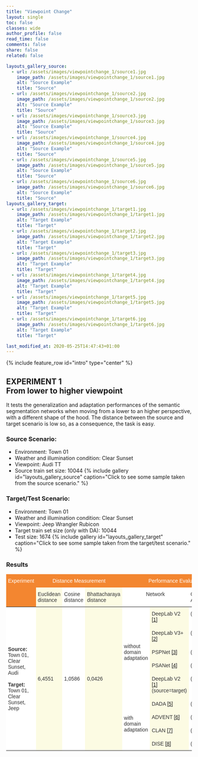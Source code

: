 ```yaml
---
title: "Viewpoint Change"
layout: single
toc: false
classes: wide
author_profile: false
read_time: false
comments: false
share: false
related: false

layouts_gallery_source:
  - url: /assets/images/viewpointchange_1/source1.jpg
    image_path: /assets/images/viewpointchange_1/source1.jpg
    alt: "Source Example"
    title: "Source"
  - url: /assets/images/viewpointchange_1/source2.jpg
    image_path: /assets/images/viewpointchange_1/source2.jpg
    alt: "Source Example"
    title: "Source"
  - url: /assets/images/viewpointchange_1/source3.jpg
    image_path: /assets/images/viewpointchange_1/source3.jpg
    alt: "Source Example"
    title: "Source"
  - url: /assets/images/viewpointchange_1/source4.jpg
    image_path: /assets/images/viewpointchange_1/source4.jpg
    alt: "Source Example"
    title: "Source"
  - url: /assets/images/viewpointchange_1/source5.jpg
    image_path: /assets/images/viewpointchange_1/source5.jpg
    alt: "Source Example"
    title: "Source"
  - url: /assets/images/viewpointchange_1/source6.jpg
    image_path: /assets/images/viewpointchange_1/source6.jpg
    alt: "Source Example"
    title: "Source"
layouts_gallery_target:
  - url: /assets/images/viewpointchange_1/target1.jpg
    image_path: /assets/images/viewpointchange_1/target1.jpg
    alt: "Target Example"
    title: "Target"
  - url: /assets/images/viewpointchange_1/target2.jpg
    image_path: /assets/images/viewpointchange_1/target2.jpg
    alt: "Target Example"
    title: "Target"
  - url: /assets/images/viewpointchange_1/target3.jpg
    image_path: /assets/images/viewpointchange_1/target3.jpg
    alt: "Target Example"
    title: "Target"
  - url: /assets/images/viewpointchange_1/target4.jpg
    image_path: /assets/images/viewpointchange_1/target4.jpg
    alt: "Target Example"
    title: "Target"
  - url: /assets/images/viewpointchange_1/target5.jpg
    image_path: /assets/images/viewpointchange_1/target5.jpg
    alt: "Target Example"
    title: "Target"
  - url: /assets/images/viewpointchange_1/target6.jpg
    image_path: /assets/images/viewpointchange_1/target6.jpg
    alt: "Target Example"
    title: "Target"

last_modified_at: 2020-05-25T14:47:43+01:00
---
```

{% include feature_row id="intro" type="center" %}

## EXPERIMENT 1<br>From lower to higher viewpoint
It tests the generalization and adaptation performances of the semantic segmentation networks when moving from a lower to an 
higher perspective, with a different shape of the hood. The distance between the source and target scenario is low so, as a consequence, the task is easy. 

### Source Scenario: 
- Environment: Town 01
- Weather and illumination condition: Clear Sunset
- Viewpoint: Audi TT
- Source train set size: 10044
{% include gallery id="layouts_gallery_source" caption="Click to see some sample taken from the source scenario." %}

### Target/Test Scenario:
- Environment: Town 01
- Weather and illumination condition: Clear Sunset
- Viewpoint: Jeep Wrangler Rubicon
- Target train set size (only with DA): 10044
- Test size: 1674
{% include gallery id="layouts_gallery_target" caption="Click to see some sample taken from the target/test scenario." %}

### Results
<style type="text/css">
.tg  {border:none;border-collapse:collapse;border-color:#aaa;border-spacing:0;}
.tg td{background-color:#fff;border-color:#aaa;border-style:solid;border-width:0px;color:#333;
  font-family:Arial, sans-serif;font-size:14px;overflow:hidden;padding:10px 5px;word-break:normal;}
.tg th{background-color:#f38630;border-color:#aaa;border-style:solid;border-width:0px;color:#fff;
  font-family:Arial, sans-serif;font-size:14px;font-weight:normal;overflow:hidden;padding:10px 5px;word-break:normal;}
.tg .tg-lboi{border-color:inherit;text-align:left;vertical-align:middle}
.tg .tg-7d57{background-color:#FCFBE3;border-color:inherit;text-align:left;vertical-align:top}
.tg .tg-c3ow{border-color:inherit;text-align:center;vertical-align:top}
.tg .tg-0pky{border-color:inherit;text-align:left;vertical-align:top}
.tg .tg-z9fv{background-color:#FCFBE3;border-color:inherit;text-align:left;vertical-align:middle}
.tg .tg-dg7a{background-color:#FCFBE3;text-align:left;vertical-align:top}
.tg .tg-0lax{text-align:left;vertical-align:top}
</style>
<table class="tg">
<thead>
  <tr>
    <th class="tg-c3ow" rowspan="2">Experiment </th>
    <th class="tg-c3ow" colspan="3">Distance Measurement</th>
    <th class="tg-c3ow" colspan="4">Performance Evaluation</th>
  </tr>
  <tr>
    <td class="tg-7d57">Euclidean<br>distance</td>
    <td class="tg-0pky">Cosine<br>distance</td>
    <td class="tg-7d57">Bhattacharaya<br>distance</td>
    <td class="tg-c3ow" colspan="2">Network</td>
    <td class="tg-0pky">Code Available</td>
    <td class="tg-7d57">mIoU (%)</td>
  </tr>
</thead>
<tbody>
  <tr>
    <td class="tg-lboi" rowspan="9"><span style="font-weight:bold">Source:</span><br>Town 01, Clear Sunset, Audi<br><br><span style="font-weight:bold">Target:</span><br>Town 01, Clear Sunset, Jeep</td>
    <td class="tg-z9fv" rowspan="9">6,4551</td>
    <td class="tg-lboi" rowspan="9">1,0586</td>
    <td class="tg-z9fv" rowspan="9">0,0426</td>
    <td class="tg-lboi" rowspan="5">without<br>domain<br>adaptation </td>
    <td class="tg-7d57">DeepLab V2 <a href="https://arxiv.org/pdf/1606.00915.pdf" target="_blank" rel="noopener noreferrer">[1]</a></td>
    <td class="tg-0pky">(soon)</td>
    <td class="tg-7d57">62,60</td>
  </tr>
  <tr>
    <td class="tg-7d57">DeepLab V3+ <a href="https://arxiv.org/pdf/1802.02611.pdf" target="_blank" rel="noopener noreferrer">[2]</a></td>
    <td class="tg-0pky">(soon)</td>
    <td class="tg-7d57">64,93</td>
  </tr>
  <tr>
    <td class="tg-7d57">PSPNet <a href="https://arxiv.org/abs/1612.01105" target="_blank" rel="noopener noreferrer">[3]</a></td>
    <td class="tg-0pky">(soon)</td>
    <td class="tg-7d57">67,32</td>
  </tr>
  <tr>
    <td class="tg-7d57">PSANet <a href="https://hszhao.github.io/papers/eccv18_psanet.pdf" target="_blank" rel="noopener noreferrer">[4]</a></td>
    <td class="tg-0pky">(soon)</td>
    <td class="tg-7d57">66,88</td>
  </tr>
  <tr>
    <td class="tg-dg7a">DeepLab V2 <a href="https://arxiv.org/pdf/1606.00915.pdf" target="_blank" rel="noopener noreferrer">[1]</a><br>(source=target)</td>
    <td class="tg-0lax">(soon)</td>
    <td class="tg-dg7a">79,13</td>
  </tr>
  <tr>
    <td class="tg-lboi" rowspan="4">with<br>domain<br>adaptation</td>
    <td class="tg-7d57">DADA <a href="http://openaccess.thecvf.com/content_ICCV_2019/papers/Vu_DADA_Depth-Aware_Domain_Adaptation_in_Semantic_Segmentation_ICCV_2019_paper.pdf" target="_blank" rel="noopener noreferrer">[5]</a></td>
    <td class="tg-0pky">(soon)</td>
    <td class="tg-7d57">66,42</td>
  </tr>
  <tr>
    <td class="tg-7d57">ADVENT <a href="http://openaccess.thecvf.com/content_CVPR_2019/papers/Vu_ADVENT_Adversarial_Entropy_Minimization_for_Domain_Adaptation_in_Semantic_Segmentation_CVPR_2019_paper.pdf" target="_blank" rel="noopener noreferrer">[6]</a></td>
    <td class="tg-0pky">(soon)</td>
    <td class="tg-7d57">68,43</td>
  </tr>
  <tr>
    <td class="tg-7d57">CLAN <a href="http://openaccess.thecvf.com/content_CVPR_2019/papers/Luo_Taking_a_Closer_Look_at_Domain_Shift_Category-Level_Adversaries_for_CVPR_2019_paper.pdf" target="_blank" rel="noopener noreferrer">[7]</a></td>
    <td class="tg-0pky">(soon)</td>
    <td class="tg-7d57">70,30</td>
  </tr>
  <tr>
    <td class="tg-7d57">DISE <a href="http://openaccess.thecvf.com/content_CVPR_2019/papers/Chang_All_About_Structure_Adapting_Structural_Information_Across_Domains_for_Boosting_CVPR_2019_paper.pdf" target="_blank" rel="noopener noreferrer">[8]</a></td>
    <td class="tg-0pky">(soon)</td>
    <td class="tg-7d57">73,64</td>
  </tr>
</tbody>
</table>